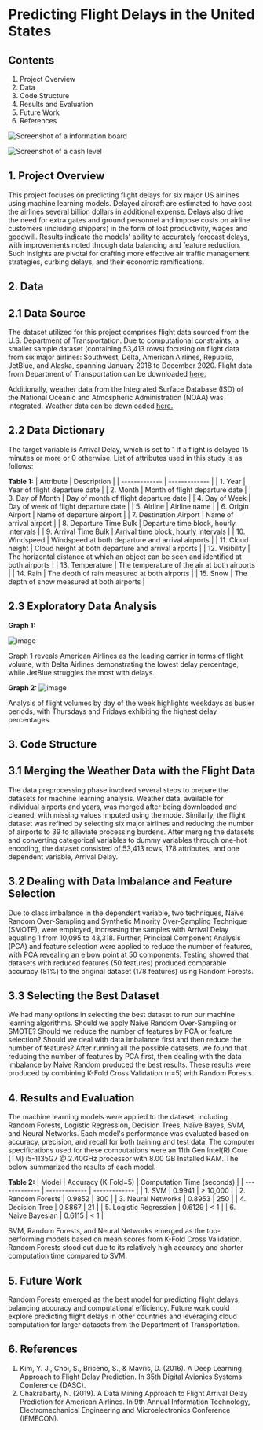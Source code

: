 # Predicting Flight Delays in the United States

## Contents

1. Project Overview
2. Data
3. Code Structure
4. Results and Evaluation
5. Future Work
6. References

![Screenshot of a information board](https://i.cdn.newsbytesapp.com/images/l69220240116183655.jpeg?tr=w-720)

![Screenshot of a cash level](https://miro.medium.com/v2/resize:fit:828/format:webp/1*bL3IO7qjRrJEBnNUbXwWTA.png)



## 1. Project Overview

This project focuses on predicting flight delays for six major US airlines using machine learning models. Delayed aircraft are estimated to have cost the airlines several billion dollars in additional expense. Delays also drive the need for extra gates and ground personnel and impose costs on airline customers (including shippers) in the form of lost productivity, wages and goodwill. Results indicate the models' ability to accurately forecast delays, with improvements noted through data balancing and feature reduction. Such insights are pivotal for crafting more effective air traffic management strategies, curbing delays, and their economic ramifications. 

## 2. Data
## 2.1 Data Source

The dataset utilized for this project comprises flight data sourced from the U.S. Department of Transportation. Due to computational constraints, a smaller sample dataset (containing 53,413 rows) focusing on flight data from six major airlines: Southwest, Delta, American Airlines, Republic, JetBlue, and Alaska, spanning January 2018 to December 2020. Flight data from Department of Transportation can be downloaded [here.](https://www.transtats.bts.gov/DL_SelectFields.aspx?gnoyr_VQ=FGJ&QO_fu146_anzr=b0-gvzr/)

Additionally, weather data from the Integrated Surface Database (ISD) of the National Oceanic and Atmospheric Administration (NOAA) was integrated. Weather data can be downloaded [here.](https://www.ncei.noaa.gov/access/search/data-search/global-hourly/)

## 2.2 Data Dictionary

The target variable is Arrival Delay, which is set to 1 if a flight is delayed 15 minutes or more or 0 otherwise.
List of attributes used in this study is as follows:

**Table 1:**
| Attribute  | Description |
| ------------- | ------------- |
| 1. Year  | Year of flight departure date  |
| 2. Month  | Month of flight departure date  |
| 3. Day of Month  | Day of month of flight departure date  |
| 4. Day of Week  | Day of week of flight departure date  |
| 5. Airline  | Airline name  |
| 6. Origin Airport  | Name of departure airport  |
| 7. Destination Airport  | Name of arrival airport  |
| 8. Departure Time Bulk  | Departure time block, hourly intervals  |
| 9. Arrival Time Bulk  | Arrival time block, hourly intervals  |
| 10. Windspeed  | Windspeed at both departure and arrival airports  |
| 11. Cloud height  | Cloud height at both departure and arrival airports  |
| 12. Visibility  | The horizontal distance at which an object can be seen and identified at both airports  |
| 13. Temperature  | The temperature of the air at both airports  |
| 14. Rain  |  The depth of rain measured at both airports |
| 15. Snow  | The depth of snow measured at both airports  |


## 2.3 Exploratory Data Analysis


**Graph 1:**

![image](https://github.com/yadabasac/project/assets/129697541/078eceb4-8ce6-4412-b203-06d2447d0eca)

Graph 1 reveals American Airlines as the leading carrier in terms of flight volume, with Delta Airlines demonstrating the lowest delay percentage, while JetBlue struggles the most with delays.

**Graph 2:**
![image](https://github.com/yadabasac/project/assets/129697541/a3aa9619-4083-492e-b964-845b05ceb244)

Analysis of flight volumes by day of the week highlights weekdays as busier periods, with Thursdays and Fridays exhibiting the highest delay percentages.

## 3. Code Structure

## 3.1 Merging the Weather Data with the Flight Data

The data preprocessing phase involved several steps to prepare the datasets for machine learning analysis. Weather data, available for individual airports and years, was merged after being downloaded and cleaned, with missing values imputed using the mode. Similarly, the flight dataset was refined by selecting six major airlines and reducing the number of airports to 39 to alleviate processing burdens. After merging the datasets and converting categorical variables to dummy variables through one-hot encoding, the dataset consisted of 53,413 rows, 178 attributes, and one dependent variable, Arrival Delay. 

## 3.2 Dealing with Data Imbalance and Feature Selection

Due to class imbalance in the dependent variable, two techniques, Naïve Random Over-Sampling and Synthetic Minority Over-Sampling Technique (SMOTE), were employed, increasing the samples with Arrival Delay equaling 1 from 10,095 to 43,318. Further, Principal Component Analysis (PCA) and feature selection were applied to reduce the number of features, with PCA revealing an elbow point at 50 components. Testing showed that datasets with reduced features (50 features) produced comparable accuracy (81%) to the original dataset (178 features) using Random Forests. 

## 3.3 Selecting the Best Dataset

We had many options in selecting the best dataset to run our machine learning algorithms. Should we apply Naive Random Over-Sampling or SMOTE? Should we reduce the number of features by PCA or feature selection? Should we deal with data imbalance first and then reduce the number of features? After running all the possible datasets, we found that reducing the number of features by PCA first, then dealing with the data imbalance by Naive Random produced the best results. These results were produced by combining K-Fold Cross Validation (n=5) with Random Forests.

## 4. Results and Evaluation

The machine learning models were applied to the dataset, including Random Forests, Logistic Regression, Decision Trees, Naïve Bayes, SVM, and Neural Networks. Each model's performance was evaluated based on accuracy, precision, and recall for both training and test data. The computer specifications used for these computations were an 11th Gen Intel(R) Core (TM) i5-1135G7 @ 2.40GHz processor with 8.00 GB Installed RAM. The below summarized the results of each model.

**Table 2:**
| Model  | Accuracy (K-Fold=5) | Computation Time (seconds) | 
| ------------- | ------------- |  ------------- |
| 1. SVM  | 0.9941  | > 10,000 |
| 2. Random Forests  |  0.9852  | 300 |
| 3. Neural Networks  | 0.8953  | 250 |
| 4. Decision Tree  | 0.8867  | 21 |
| 5. Logistic Regression  | 0.6129 | < 1 |
| 6. Naive Bayesian  | 0.6115  | < 1 |

SVM, Random Forests, and Neural Networks emerged as the top-performing models based on mean scores from K-Fold Cross Validation. Random Forests stood out due to its relatively high accuracy and shorter computation time compared to SVM.

## 5. Future Work

Random Forests emerged as the best model for predicting flight delays, balancing accuracy and computational efficiency. Future work could explore predicting flight delays in other countries and leveraging cloud computation for larger datasets from the Department of Transportation.

## 6. References

1.	Kim, Y. J., Choi, S., Briceno, S., & Mavris, D. (2016). A Deep Learning Approach to Flight Delay Prediction. In 35th Digital Avionics Systems Conference (DASC).
2.	Chakrabarty, N. (2019). A Data Mining Approach to Flight Arrival Delay Prediction for American Airlines. In 9th Annual Information Technology, Electromechanical Engineering and Microelectronics Conference (IEMECON).

